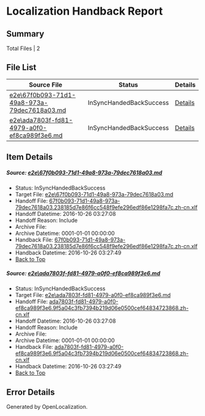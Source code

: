 # <a name='report-top'></a> Localization Handback Report

## Summary
 Total Files | 2

## File List
 Source File | Status | Details 
 ----------- | ------ | ------- 
 [e2e\67f0b093-71d1-49a8-973a-79dec7618a03.md](https://github.com/OpenLocalizationTestOrg/ol-test0/blob/b5c02b9c7688c52f859746c1a1f24a47aa5aab9c/e2e/67f0b093-71d1-49a8-973a-79dec7618a03.md) | InSyncHandedBackSuccess | [Details](#bdd31c23e009dad61f197823247e984aa449e4111)
 [e2e\ada7803f-fd81-4979-a0f0-ef8ca989f3e6.md](https://github.com/OpenLocalizationTestOrg/ol-test0/blob/b5c02b9c7688c52f859746c1a1f24a47aa5aab9c/e2e/ada7803f-fd81-4979-a0f0-ef8ca989f3e6.md) | InSyncHandedBackSuccess | [Details](#1b6504318c8f1f86feaeadcabb94a3fcf42520d72)

## Item Details
##### <a name='bdd31c23e009dad61f197823247e984aa449e4111'></a> Source: [e2e\67f0b093-71d1-49a8-973a-79dec7618a03.md](https://github.com/OpenLocalizationTestOrg/ol-test0/blob/b5c02b9c7688c52f859746c1a1f24a47aa5aab9c/e2e/67f0b093-71d1-49a8-973a-79dec7618a03.md)
* Status: InSyncHandedBackSuccess
* Target File: [e2e\67f0b093-71d1-49a8-973a-79dec7618a03.md](https://github.com/OpenLocalizationTestOrg/ol-test0-zhcn/blob/9f95a6d52fe1dbf32f7dcd5a8618ab73625d8416/e2e/67f0b093-71d1-49a8-973a-79dec7618a03.md)
* Handoff File: [67f0b093-71d1-49a8-973a-79dec7618a03.238185d7e86f6cc548f9efe296edf86e1298fa7c.zh-cn.xlf](https://github.com/OpenLocalizationTestOrg/ol-test0-handoff/blob/00079006bfc4ac11dda5da7fc22e93eaf682c14e/ol-handoff/OpenLocalizationTestOrg/ol-test0-zhcn/shujia/ht/67f0b093-71d1-49a8-973a-79dec7618a03.238185d7e86f6cc548f9efe296edf86e1298fa7c.zh-cn.xlf)
* Handoff Datetime: 2016-10-26 03:27:08
* Handoff Reason: Include
* Archive File: 
* Archive Datetime: 0001-01-01 00:00:00
* Handback File: [67f0b093-71d1-49a8-973a-79dec7618a03.238185d7e86f6cc548f9efe296edf86e1298fa7c.zh-cn.xlf](https://github.com/OpenLocalizationTestOrg/ol-test0-handback/blob/aa8a577cc95309a969a2d4e8f573267d30a891b1/ol-handback/OpenLocalizationTestOrg/ol-test0-zhcn/shujia/ht/67f0b093-71d1-49a8-973a-79dec7618a03.238185d7e86f6cc548f9efe296edf86e1298fa7c.zh-cn.xlf)
* Handback Datetime: 2016-10-26 03:27:49
* [Back to Top](#report-top)

##### <a name='1b6504318c8f1f86feaeadcabb94a3fcf42520d72'></a> Source: [e2e\ada7803f-fd81-4979-a0f0-ef8ca989f3e6.md](https://github.com/OpenLocalizationTestOrg/ol-test0/blob/b5c02b9c7688c52f859746c1a1f24a47aa5aab9c/e2e/ada7803f-fd81-4979-a0f0-ef8ca989f3e6.md)
* Status: InSyncHandedBackSuccess
* Target File: [e2e\ada7803f-fd81-4979-a0f0-ef8ca989f3e6.md](https://github.com/OpenLocalizationTestOrg/ol-test0-zhcn/blob/9f95a6d52fe1dbf32f7dcd5a8618ab73625d8416/e2e/ada7803f-fd81-4979-a0f0-ef8ca989f3e6.md)
* Handoff File: [ada7803f-fd81-4979-a0f0-ef8ca989f3e6.9f5a04c3fb7394b219d06e0500cef64834723868.zh-cn.xlf](https://github.com/OpenLocalizationTestOrg/ol-test0-handoff/blob/00079006bfc4ac11dda5da7fc22e93eaf682c14e/ol-handoff/OpenLocalizationTestOrg/ol-test0-zhcn/shujia/ht/ada7803f-fd81-4979-a0f0-ef8ca989f3e6.9f5a04c3fb7394b219d06e0500cef64834723868.zh-cn.xlf)
* Handoff Datetime: 2016-10-26 03:27:08
* Handoff Reason: Include
* Archive File: 
* Archive Datetime: 0001-01-01 00:00:00
* Handback File: [ada7803f-fd81-4979-a0f0-ef8ca989f3e6.9f5a04c3fb7394b219d06e0500cef64834723868.zh-cn.xlf](https://github.com/OpenLocalizationTestOrg/ol-test0-handback/blob/aa8a577cc95309a969a2d4e8f573267d30a891b1/ol-handback/OpenLocalizationTestOrg/ol-test0-zhcn/shujia/ht/ada7803f-fd81-4979-a0f0-ef8ca989f3e6.9f5a04c3fb7394b219d06e0500cef64834723868.zh-cn.xlf)
* Handback Datetime: 2016-10-26 03:27:49
* [Back to Top](#report-top)


## Error Details

Generated by OpenLocalization.
